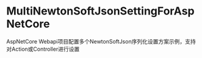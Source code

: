 # MultiNewtonSoftJsonSettingForAspNetCore
 AspNetCore Webapi项目配置多个NewtonSoftJson序列化设置方案示例，支持对Action或Controller进行设置

